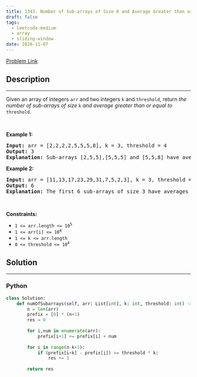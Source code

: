 ```yaml
---
title: 1343. Number of Sub-arrays of Size K and Average Greater than or Equal to Threshold
draft: false
tags: 
  - leetcode-medium
  - array
  - sliding-window
date: 2020-11-07
---
```


[Problem Link](https://leetcode.com/problems/number-of-sub-arrays-of-size-k-and-average-greater-than-or-equal-to-threshold/)

## Description

---
<p>Given an array of integers <code>arr</code> and two integers <code>k</code> and <code>threshold</code>, return <em>the number of sub-arrays of size </em><code>k</code><em> and average greater than or equal to </em><code>threshold</code>.</p>

<p>&nbsp;</p>
<p><strong class="example">Example 1:</strong></p>

<pre>
<strong>Input:</strong> arr = [2,2,2,2,5,5,5,8], k = 3, threshold = 4
<strong>Output:</strong> 3
<strong>Explanation:</strong> Sub-arrays [2,5,5],[5,5,5] and [5,5,8] have averages 4, 5 and 6 respectively. All other sub-arrays of size 3 have averages less than 4 (the threshold).
</pre>

<p><strong class="example">Example 2:</strong></p>

<pre>
<strong>Input:</strong> arr = [11,13,17,23,29,31,7,5,2,3], k = 3, threshold = 5
<strong>Output:</strong> 6
<strong>Explanation:</strong> The first 6 sub-arrays of size 3 have averages greater than 5. Note that averages are not integers.
</pre>

<p>&nbsp;</p>
<p><strong>Constraints:</strong></p>

<ul>
	<li><code>1 &lt;= arr.length &lt;= 10<sup>5</sup></code></li>
	<li><code>1 &lt;= arr[i] &lt;= 10<sup>4</sup></code></li>
	<li><code>1 &lt;= k &lt;= arr.length</code></li>
	<li><code>0 &lt;= threshold &lt;= 10<sup>4</sup></code></li>
</ul>


## Solution

---
### Python
``` py title='number-of-sub-arrays-of-size-k-and-average-greater-than-or-equal-to-threshold'
class Solution:
    def numOfSubarrays(self, arr: List[int], k: int, threshold: int) -> int:
        n = len(arr)
        prefix = [0] * (n+1)
        res = 0
        
        for i,num in enumerate(arr):
            prefix[i+1] += prefix[i] + num
        
        for i in range(n-k+1):
            if (prefix[i+k] - prefix[i]) >= threshold * k:
                res += 1
        
        return res
```

